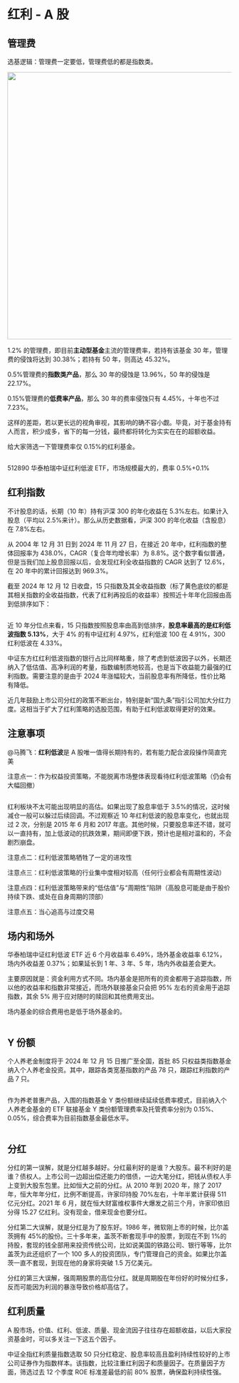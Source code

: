 # 红利 - A 股

## 管理费

选基逻辑：管理费一定要低，管理费低的都是指数类。

<img alt="" src="/img/11268B92-147D-4A2D-818F-2992C94845C8.webp" width="600"/>

1.2% 的管理费，即目前**主动型基金**主流的管理费率，若持有该基金 30 年，管理费的侵蚀将达到 30.38%；若持有 50 年，则高达 45.32%。

0.5%管理费的**指数类产品**，那么 30 年的侵蚀是 13.96%，50 年的侵蚀是 22.17%。

0.15%管理费的**低费率产品**，那么 30 年的费率侵蚀只有 4.45%，十年也不过 7.23%。

这样的差距，若以更长远的视角审视，其影响的确不容小觑。毕竟，对于基金持有人而言，积少成多，省下的每一分钱，最终都将转化为实实在在的超额收益。

给大家筛选一下管理费率仅 0.15%的红利基金。

<img alt="" src="/img/50F18A49-79E0-4E51-955A-F9D3C52B36AE.webp" />

512890 华泰柏瑞中证红利低波 ETF，市场规模最大的，费率 0.5%+0.1%

## 红利指数

不计股息的话，长期（10 年）持有沪深 300 的年化收益在 5.3%左右。如果计入股息（平均以 2.5%来计）。那么从历史数据看，沪深 300 的年化收益（含股息）在 7.8%左右。

从 2004 年 12 月 31 日到 2024 年 11 月 27 日，在接近 20 年中，红利指数的整体回报率为 438.0%，CAGR（复合年均增长率）为 8.8%。这个数字看似普通，但是当我们加上股息回报以后，会发现红利全收益指数的 CAGR 达到了 12.6%，在 20 年中的累计回报达到 969.3%。

截至 2024 年 12 月 12 日收盘，15 只指数及其全收益指数（标了黄色底纹的都是其相关指数的全收益指数，代表了红利再投后的收益率）按照近十年年化回报由高到低排序如下：

<img alt="" src="/img/36C0AF4F-7503-4765-BE96-E594709C0A3D.webp" />

近 10 年分位点来看，15 只指数按照股息率由高到低排序，**股息率最高的是红利低波指数 5.13%**，大于 4% 的有中证红利 4.97%，红利低波 100 在 4.91%，300 红利低波在 4.33%。

中证东方红红利低波指数的银行占比同样略重，除了考虑到低波因子以外，长期还纳入了低估值、高净利润的考量，指数编制质地较高，也是当下收益能力最强的红利指数。需要注意的是由于 2024 年涨幅较大，当前股息率有所降低，性价比略有降低。

近几年鼓励上市公司分红的政策不断出台，特别是新“国九条”指引公司加大分红力度。这相当于扩大了红利策略的选股范围，有助于红利低波取得更好的效果。

## 注意事项

@马腾飞：**红利低波**是 A 股唯一值得长期持有的，若有能力配合波段操作简直完美

注意点一：作为权益投资策略，不能脱离市场整体表现看待红利低波策略（仍会有大幅回撤）

<img alt="" src="/img/64DD56BD-B4D2-45C4-A97B-7E14ADFCF891.webp" />

红利板块不太可能出现明显的高估。如果出现了股息率低于 3.5%的情况，这时候减仓一般可以躲过后续回调。不过观察近 10 年红利低波的股息率变化，也就出现过 2 次，分别是 2015 年 6 月和 2017 年底。其他时候，只要股息率还不错，就可以一直持有，加上低波动的抗跌效果，期间即便下跌，预计也是相对温和的，不会剧烈崩盘。

注意点二：红利低波策略牺牲了一定的进攻性

注意点三：红利低波策略的行业集中度相对较高（任何行业都会有周期性波动）

注意点四：红利低波策略带来的“低估值”与“周期性”陷阱（高股息可能是由于股价持续下跌、或处在自身周期的顶部）

注意点五：当心追高与过度交易

## 场内和场外

华泰柏瑞中证红利低波 ETF 近 6 个月收益率 6.49%，场外基金收益率 6.12%，场内外收益差 0.37%；如果延长到 1 年、3 年、5 年，场内外收益差会更大。

主要原因就是：资金利用方式不同。场内基金是把所有的资金都用于追踪指数，所以他的收益率和指数非常接近，而场外联接基金只会把 95% 左右的资金用于追踪指数，其余 5% 用于应对随时的赎回和其他费用支出。

场内基金的综合费用也是低于场外基金的。

<img alt="" src="/img/B050F5B5-30BB-4AD3-B943-DD072F2024EF.png" />

## Y 份额

个人养老金制度将于 2024 年 12 月 15 日推广至全国，首批 85 只权益类指数基金纳入个人养老金投资。其中，跟踪各类宽基指数的产品 78 只，跟踪红利指数的产品 7 只。

<img alt="" src="/img/A2B8B7DA-77B5-4E6A-84EE-CB70F7B27684.webp" />

作为养老普惠产品，入围的指数基金 Y 类份额继续延续低费率模式，目前纳入个人养老金基金的 ETF 联接基金 Y 类份额管理费率及托管费率分别为 0.15%、0.05%，综合费率为目前指数基金最低水平。

<img alt="" src="/img/07DD5763-B7F2-45FB-84DB-E5B9C120101B.png" />

## 分红

分红的第一误解，就是分红越多越好。分红最利好的是谁？大股东。最不利好的是谁？债权人。上市公司一边超出偿还能力的借债，一边大笔分红，把钱从债权人手上变到大股东包里。比如恒大之前的分红。从 2010 年到 2020 年，除了 2017 年，恒大年年分红，比例不断提高，许家印持股 70%左右，十年半累计获得 511 亿元分红。2021 年 6 月，就在恒大财富维权事件大爆发之前三个月，许家印依旧分得 15.27 亿红利。没有现金，借来现金也要分红。

分红第二大误解，就是分红是为了股东好。1986 年，微软刚上市的时候，比尔盖茨拥有 45%的股份。三十多年来，盖茨不断套现手中的股票，到现在不到 1%的持股，套现的钱全部用来投资传统公司，比如说美国的铁路公司、银行等等，比尔盖茨为此还组织了一个 100 多人的投资团队，专门管理自己的资金。如果比尔盖茨一直不套现，到现在他的身家将突破 1.5 万亿美元。

分红的第三大误解，强周期股票的高位分红。就是周期股在年份好的时候分红多，反而可能因为利润的暴涨导致价格却高估了。

## 红利质量

A 股市场，价值、红利、低波、质量、现金流因子往往存在超额收益，以后大家投资基金时，可以多关注一下这五个因子。

中证全指红利质量指数选取 50 只分红稳定、股息率较高且盈利持续性较好的上市公司证券作为指数样本。该指数，比较注重红利因子和质量因子。在质量因子方面，筛选过去 12 个季度 ROE 标准差最低的前 80% 股票，确保盈利持续性强。
